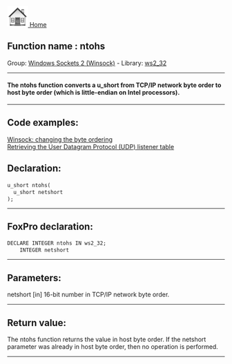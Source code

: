 [<img src="../../images/home.png"> Home ](https://github.com/VFPX/Win32API)  

## Function name : ntohs
Group: [Windows Sockets 2 (Winsock)](../../functions_group.md#Windows_Sockets_2_(Winsock))  -  Library: [ws2_32](../../Libraries.md#ws2_32)  
***  


#### The ntohs function converts a u_short from TCP/IP network byte order to host byte order (which is little-endian on Intel processors).
***  


## Code examples:
[Winsock: changing the byte ordering](../../samples/sample_221.md)  
[Retrieving the User Datagram Protocol (UDP) listener table](../../samples/sample_234.md)  

## Declaration:
```foxpro  
u_short ntohs(
  u_short netshort
);  
```  
***  


## FoxPro declaration:
```foxpro  
DECLARE INTEGER ntohs IN ws2_32;
	INTEGER netshort  
```  
***  


## Parameters:
netshort 
[in] 16-bit number in TCP/IP network byte order.   
***  


## Return value:
The ntohs function returns the value in host byte order. If the netshort parameter was already in host byte order, then no operation is performed.  
***  

